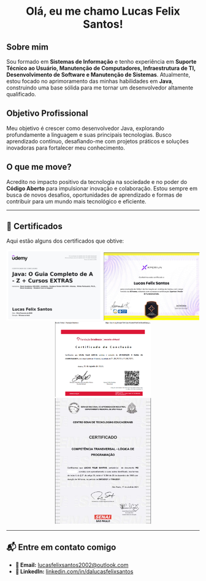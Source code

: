 <h1 align="center">Olá, eu me chamo Lucas Felix Santos!</h1>

## Sobre mim

Sou formado em **Sistemas de Informação** e tenho experiência em **Suporte Técnico ao Usuário, Manutenção de Computadores, Infraestrutura de TI, Desenvolvimento de Software e Manutenção de Sistemas**. Atualmente, estou focado no aprimoramento das minhas habilidades em **Java**, construindo uma base sólida para me tornar um desenvolvedor altamente qualificado.

## Objetivo Profissional

Meu objetivo é crescer como desenvolvedor Java, explorando profundamente a linguagem e suas principais tecnologias. Busco aprendizado contínuo, desafiando-me com projetos práticos e soluções inovadoras para fortalecer meu conhecimento.

## O que me move?

Acredito no impacto positivo da tecnologia na sociedade e no poder do **Código Aberto** para impulsionar inovação e colaboração. Estou sempre em busca de novos desafios, oportunidades de aprendizado e formas de contribuir para um mundo mais tecnológico e eficiente.

---

## 📜 Certificados

Aqui estão alguns dos certificados que obtive:

<p align="center">
  <img src="./assets/certificado_java.jpg" width="250">
  <img src="./assets/certificado_xperiun.jpg" width="250">
  <img src="./assets/certificado_redes.jpg" width="250">
  <br>
  <img src="./assets/certificado_logica.jpg" width="250">
</p>

---

## 📬 Entre em contato comigo

- **📧 Email:** [lucasfelixsantos2002@outlook.com](mailto:lucasfelixsantos2002@outlook.com)  
- **💼 LinkedIn:** [linkedin.com/in/dalucasfelixsantos](https://www.linkedin.com/in/dalucasfelixsantos)
